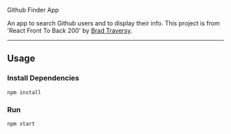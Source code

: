 Github Finder App

An app to search Github users and to display their info. This project is from 'React Front To Back 200' by [Brad Traversy](https://github.com/bradtraversy).

---
## Usage

### Install Dependencies

```
npm install
```

### Run

```
npm start
```